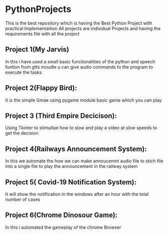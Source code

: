 # PythonProjects
This is the best repository which is having the Best Python Project with practical Implementaition All projects are individual Projects and having the requirements file with all the project




## Project 1(My Jarvis)
In this i have used a small basic functionalities of the python and speech funtion from gtts moudle u can give audio commands to the program to execute the tasks

## Project 2(Flappy Bird):
It is the simple Gmae using pygame module basic game which you can play


## Project 3 (Third Empire Decicison):
Using Tkinter to stimultae how to slow and play a video at slow speeds to get the decision

## Project 4(Railways Announcement System):
In this we automate the how we can make annoucemnt audio file to stich file into a single file to play the announcement in the railway system


## Project 5( Covid-19 Notification System):
It will show the notification in the windows after an hour with the total number of cases


## Project 6(Chrome Dinosour Game):
In this i automated the gameplay of the chrome Browser
